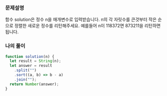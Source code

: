 ### 문제설명

함수 solution은 정수 n을 매개변수로 입력받습니다. n의 각 자릿수를 큰것부터 작은 순으로 정렬한 새로운 정수를 리턴해주세요. 예를들어 n이 118372면 873211을 리턴하면 됩니다.

### 나의 풀이

```js
function solution(n) {
  let result = String(n);
  let answer = result
    .split("")
    .sort((a, b) => b - a)
    .join("");
  return Number(answer);
}
```
